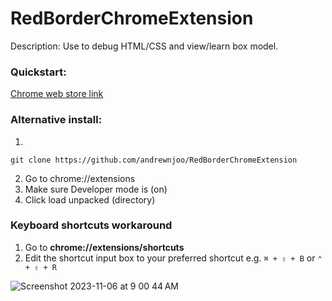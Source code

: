 # RedBorderChromeExtension
Description: Use to debug HTML/CSS and view/learn box model.

### Quickstart:

[Chrome web store link](https://chrome.google.com/webstore/detail/red-border-chrome-extensi/cgbdhepdbbcdfdlopicohifabajofjbg)

### Alternative install:

1.
```
git clone https://github.com/andrewnjoo/RedBorderChromeExtension
```
2. Go to chrome://extensions
3. Make sure Developer mode is (on)
4. Click load unpacked (directory)


### Keyboard shortcuts workaround

1. Go to **chrome://extensions/shortcuts**
2. Edit the shortcut input box to your preferred shortcut e.g. `⌘ + ⇧ + B` or `⌃ + ⇧ + R`

![Screenshot 2023-11-06 at 9 00 44 AM](https://github.com/adnjoo/RedBorderChromeExtension/assets/22807629/78ec08c6-f06f-4616-8fa5-a82ecc240a1c)
